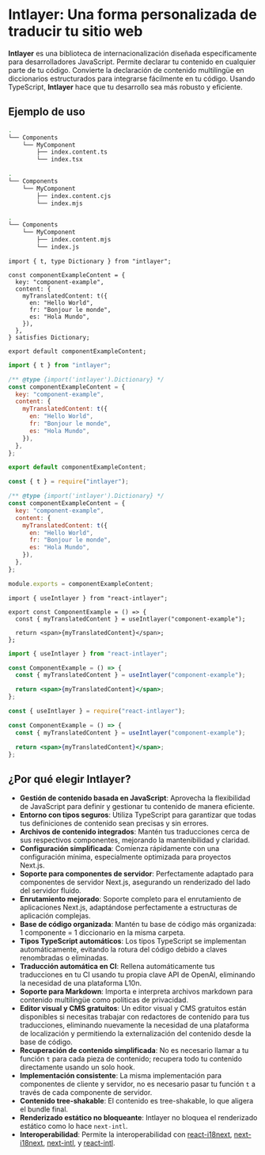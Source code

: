 # Intlayer: Una forma personalizada de traducir tu sitio web

**Intlayer** es una biblioteca de internacionalización diseñada específicamente para desarrolladores JavaScript. Permite declarar tu contenido en cualquier parte de tu código. Convierte la declaración de contenido multilingüe en diccionarios estructurados para integrarse fácilmente en tu código. Usando TypeScript, **Intlayer** hace que tu desarrollo sea más robusto y eficiente.

## Ejemplo de uso

```bash codeFormat="typescript"
.
└── Components
    └── MyComponent
        ├── index.content.ts
        └── index.tsx
```

```bash codeFormat="commonjs"
.
└── Components
    └── MyComponent
        ├── index.content.cjs
        └── index.mjs
```

```bash codeFormat="esm"
.
└── Components
    └── MyComponent
        ├── index.content.mjs
        └── index.js
```

```tsx fileName="./Components/MyComponent/index.content.ts" codeFormat="typescript"
import { t, type Dictionary } from "intlayer";

const componentExampleContent = {
  key: "component-example",
  content: {
    myTranslatedContent: t({
      en: "Hello World",
      fr: "Bonjour le monde",
      es: "Hola Mundo",
    }),
  },
} satisfies Dictionary;

export default componentExampleContent;
```

```jsx fileName="./Components/MyComponent/index.mjx" codeFormat="esm"
import { t } from "intlayer";

/** @type {import('intlayer').Dictionary} */
const componentExampleContent = {
  key: "component-example",
  content: {
    myTranslatedContent: t({
      en: "Hello World",
      fr: "Bonjour le monde",
      es: "Hola Mundo",
    }),
  },
};

export default componentExampleContent;
```

```jsx fileName="./Components/MyComponent/index.csx" codeFormat="commonjs"
const { t } = require("intlayer");

/** @type {import('intlayer').Dictionary} */
const componentExampleContent = {
  key: "component-example",
  content: {
    myTranslatedContent: t({
      en: "Hello World",
      fr: "Bonjour le monde",
      es: "Hola Mundo",
    }),
  },
};

module.exports = componentExampleContent;
```

```tsx fileName="./Components/MyComponent/index.tsx" codeFormat="typescript"
import { useIntlayer } from "react-intlayer";

export const ComponentExample = () => {
  const { myTranslatedContent } = useIntlayer("component-example");

  return <span>{myTranslatedContent}</span>;
};
```

```jsx fileName="./Components/MyComponent/index.mjx" codeFormat="esm"
import { useIntlayer } from "react-intlayer";

const ComponentExample = () => {
  const { myTranslatedContent } = useIntlayer("component-example");

  return <span>{myTranslatedContent}</span>;
};
```

```jsx fileName="./Components/MyComponent/index.csx" codeFormat="commonjs"
const { useIntlayer } = require("react-intlayer");

const ComponentExample = () => {
  const { myTranslatedContent } = useIntlayer("component-example");

  return <span>{myTranslatedContent}</span>;
};
```

## ¿Por qué elegir Intlayer?

- **Gestión de contenido basada en JavaScript**: Aprovecha la flexibilidad de JavaScript para definir y gestionar tu contenido de manera eficiente.
- **Entorno con tipos seguros**: Utiliza TypeScript para garantizar que todas tus definiciones de contenido sean precisas y sin errores.
- **Archivos de contenido integrados**: Mantén tus traducciones cerca de sus respectivos componentes, mejorando la mantenibilidad y claridad.
- **Configuración simplificada**: Comienza rápidamente con una configuración mínima, especialmente optimizada para proyectos Next.js.
- **Soporte para componentes de servidor**: Perfectamente adaptado para componentes de servidor Next.js, asegurando un renderizado del lado del servidor fluido.
- **Enrutamiento mejorado**: Soporte completo para el enrutamiento de aplicaciones Next.js, adaptándose perfectamente a estructuras de aplicación complejas.
- **Base de código organizada**: Mantén tu base de código más organizada: 1 componente = 1 diccionario en la misma carpeta.
- **Tipos TypeScript automáticos**: Los tipos TypeScript se implementan automáticamente, evitando la rotura del código debido a claves renombradas o eliminadas.
- **Traducción automática en CI**: Rellena automáticamente tus traducciones en tu CI usando tu propia clave API de OpenAI, eliminando la necesidad de una plataforma L10n.
- **Soporte para Markdown**: Importa e interpreta archivos markdown para contenido multilingüe como políticas de privacidad.
- **Editor visual y CMS gratuitos**: Un editor visual y CMS gratuitos están disponibles si necesitas trabajar con redactores de contenido para tus traducciones, eliminando nuevamente la necesidad de una plataforma de localización y permitiendo la externalización del contenido desde la base de código.
- **Recuperación de contenido simplificada**: No es necesario llamar a tu función `t` para cada pieza de contenido; recupera todo tu contenido directamente usando un solo hook.
- **Implementación consistente**: La misma implementación para componentes de cliente y servidor, no es necesario pasar tu función `t` a través de cada componente de servidor.
- **Contenido tree-shakable**: El contenido es tree-shakable, lo que aligera el bundle final.
- **Renderizado estático no bloqueante**: Intlayer no bloquea el renderizado estático como lo hace `next-intl`.
- **Interoperabilidad**: Permite la interoperabilidad con [react-i18next](https://github.com/aymericzip/intlayer/blob/main/docs/en/intlayer_with_react-i18next.md), [next-i18next](https://github.com/aymericzip/intlayer/blob/main/docs/en/intlayer_with_next-i18next.md), [next-intl](https://github.com/aymericzip/intlayer/blob/main/docs/en/intlayer_with_next-intl.md), y [react-intl](https://github.com/aymericzip/intlayer/blob/main/docs/en/intlayer_with_react-intl.md).
